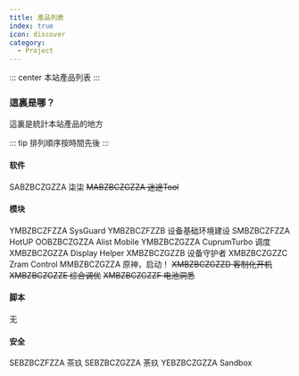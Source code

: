 ```yaml
---
title: 產品列表
index: true
icon: discover
category:
  - Project
---
```


::: center
本站產品列表
:::

### 這裏是哪？

這裏是統計本站產品的地方

::: tip
排列順序按時間先後
:::

#### 软件
SABZBCZGZZA 柒柒
~~MABZBCZGZZA 迷途Tool~~

#### 模块
YMBZBCZFZZA SysGuard
YMBZBCZFZZB 设备基础环境建设
SMBZBCZFZZA HotUP
OOBZBCZGZZA Alist Mobile
YMBZBCZGZZA CuprumTurbo 调度
XMBZBCZGZZA Display Helper
XMBZBCZGZZB 设备守护者
XMBZBCZGZZC Zram Control
MMBZBCZGZZA 原神，启动！
~~XMBZBCZGZZD 客制化开机~~
~~XMBZBCZGZZE 综合调优~~
~~XMBZBCZGZZF 电池洞悉~~

#### 脚本
无

#### 安全
SEBZBCZFZZA 茶玖
SEBZBCZGZZA 荼玖
YEBZBCZGZZA Sandbox